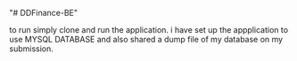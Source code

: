 "# DDFinance-BE" 


to run simply clone and run the application. i have set up the appplication to use MYSQL DATABASE and also shared a dump file of my database on my submission.

